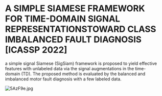 # A SIMPLE SIAMESE FRAMEWORK FOR TIME-DOMAIN SIGNAL REPRESENTATIONSTOWARD CLASS IMBALANCED FAULT DIAGNOSIS [ICASSP 2022] 
a simple signal Siamese (SigSiam) framework is proposed to yield effective features with unlabeled data via the signal augmentations in the time-domain (TD). The proposed method is evaluated by the balanced and imbalanced motor fault diagnosis with a few labeled data.<br/>

<img  src="https://z3.ax1x.com/2021/10/10/5AzF9e.jpg" alt="5AzF9e.jpg" border="0" align="center"/>
